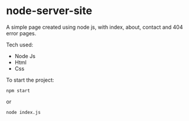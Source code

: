 # node-server-site
A simple page created using node js, with index, about, contact and 404 error pages.

Tech used:
- Node Js
- Html
- Css

To start the project:
```
npm start 
```
or

````
node index.js
````